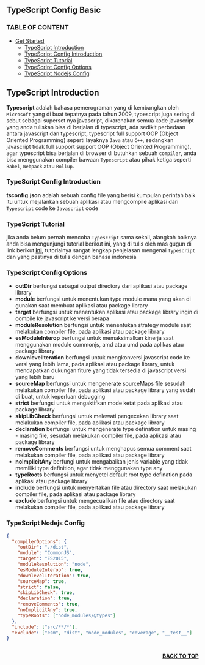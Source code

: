 ## TypeScript Config Basic

### TABLE OF CONTENT

- [Get Started](#get-started)
  - [TypeScript Introduction](#TypeScript-Introduction)
  - [TypeScript Config Introduction](#TypeScript-Config-Introduction)
  - [TypeScript Tutorial](#TypeScript-Tutorial)
  - [TypeScript Config Options](#TypeScript-Config-Options)
  - [TypeScript Nodejs Config](#TypeScript-Nodejs-Config)

## TypeScript Introduction

**Typescript** adalah bahasa pemerograman yang di kembangkan oleh `Microsoft` yang di buat tepatnya pada tahun 2009, typescript juga sering di sebut sebagai superset nya javascript, dikarenakan semua kode javascript yang anda tuliskan bisa di berjalan di typescript, ada sedikit perbedaan antara javascript dan typescript, typescript full support OOP (Object Oriented Programming) seperti layaknya `Java` atau `C++`, sedangkan javascript tidak full support support OOP (Object Oriented Programming), agar typescript bisa berjalan di browser di butuhkan sebuah `compiler`, anda bisa menggunakan compiler bawaan `Typescript` atau pihak ketiga seperti `Babel`, `Webpack` atau `Rollup`.

### TypeScript Config Introduction

**tsconfig.json** adalah sebuah config file yang berisi kumpulan perintah baik itu untuk mejalankan sebuah aplikasi atau mengcompile aplikasi dari `Typescript` code ke `Javascript` code

### TypeScript Tutorial

jika anda belum pernah mencoba `Typescript` sama sekali, alangkah baiknya anda bisa mengunjungi tutorial berikut ini, yang di tulis oleh mas gugun di link berikut **[ini](https://github.com/gungunfebrianza/Belajar-Dengan-Jenius-DenoTheWKWKLand/blob/master/Typescript.md)**, tutorialnya sangat lengkap penjelasan mengenai `Typescript` dan yang pastinya di tulis dengan bahasa indonesia

### TypeScript Config Options

- **outDir** berfungsi sebagai output directory dari aplikasi atau package library
- **module** berfungsi untuk menentukan type module mana yang akan di gunakan saat membuat aplikasi atau package library
- **target** berfungsi untuk menentukan aplikasi atau package library ingin di compile ke javascript ke versi berapa
- **moduleResolution** berfungsi untuk menentukan strategy module saat melakukan compiler file, pada aplikasi atau package library
- **esModuleInterop** berfungsi untuk memaksimalkan kinerja saat menggunakan module commonjs, amd atau umd pada aplikas atau package library
- **downlevelIteration** berfungsi untuk mengkonversi javascript code ke versi yang lebih lama, pada aplikasi atau package library, untuk mendapatkan dukungan fiture yang tidak tersedia di javascript versi yang lebih baru
- **sourceMap** berfungsi untuk mengenerate sourceMaps file sesudah melakukan compiler file, pada aplikasi atau package library yang sudah di buat, untuk keperluan debugging
- **strict** berfungsi untuk mengaktifkan mode ketat pada aplikasi atau package library
- **skipLibCheck** berfungsi untuk melewati pengecekan library saat melakukan compiler file, pada aplikasi atau package library
- **declaration** berfungsi untuk mengenerate type defination untuk masing - masing file, sesudah melakukan compiler file, pada aplikasi atau package library
- **removeComments** berfungsi untuk menghapus semua comment saat melakukan compiler file, pada aplikasi atau package library
- **noImplicitAny** berfungi untuk mengabaikan jenis variable yang tidak memiliki type definition, agar tidak menggunakan type any
- **typeRoots** berfungsi untuk menyetel default root type defination pada aplikasi atau package library
- **include** berfungsi untuk menyertakan file atau directory saat melakukan compiler file, pada aplikasi atau package library
- **exclude** berfungsi untuk mengecualikan file atau directory saat melakukan compiler file, pada aplikasi atau package library

### TypeScript Nodejs Config

```json
{
  "compilerOptions": {
    "outDir": "./dist",
    "module": "CommonJS",
    "target": "ES2015",
    "moduleResolution": "node",
    "esModuleInterop": true,
    "downlevelIteration": true,
    "sourceMap": true,
    "strict": false,
    "skipLibCheck": true,
    "declaration": true,
    "removeComments": true,
    "noImplicitAny": true,
    "typeRoots": ["node_modules/@types"]
  },
  "include": ["src/**/*"],
  "exclude": ["esm", "dist", "node_modules", "coverage", "__test__"]
}
```
##

<p align="right">
  <b><a href="#NPM-Package-Library-Setup">BACK TO TOP</a></b>
</p>
